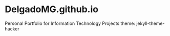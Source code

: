 # DelgadoMG.github.io
Personal Portfolio for Information Technology Projects
theme: jekyll-theme-hacker
